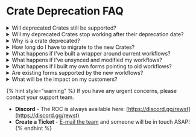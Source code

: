 # Crate Deprecation FAQ

<details>

<summary>Will deprecated Crates still be supported?</summary>

The ROC will continue to provide best effort support to help resolve issues with deprecated Crates. However, if a fault is identified within a deprecated Crate, we'll suggest you migrate to the new Crates for the best long-term solution.

</details>

<details>

<summary>Will my deprecated Crates stop working after their deprecation date?</summary>

Your existing workflows using deprecated Crates will continue functioning normally. Deprecation means these Crates won't receive future updates or enhancements.

</details>

<details>

<summary>Why is a crate deprecated?</summary>

Crates are deprecated when they've been replaced by newer versions offering improved functionality, ease of use, better resilience, and ongoing support.

</details>

<details>

<summary>How long do I have to migrate to the new Crates?</summary>

While there's no hard deadline for migration, we recommend migrating soon to ensure you benefit from the latest features, updates, and ongoing support.

</details>

<details>

<summary>What happens if I've built a wrapper around current workflows?</summary>

Your custom wrappers will continue to function normally. However, we recommend reviewing them against the new Crates to leverage enhanced capabilities.

</details>

<details>

<summary>What happens if I've unsynced and modified my workflows?</summary>

Your modified workflows will keep working, but you should consider migrating your customizations into the new Crate structure to maintain access to future enhancements and support.

</details>

<details>

<summary>What happens if I built my own forms pointing to old workflows?</summary>

Your custom forms will remain operational, but we recommend updating your forms to integrate with the new Crates to ensure compatibility and support.

</details>

<details>

<summary>Are existing forms supported by the new workflows?</summary>

Generally, yes—but we advise verifying compatibility and functionality after migration. Reach out to support for assistance if you encounter any issues.

</details>

<details>

<summary>What will be the impact on my customers?</summary>

End customers will experience no immediate impact. However, migrating to the newer Crates ensures ongoing reliability, support, and enhancements for their onboarding and offboarding processes.

</details>

{% hint style="warning" %}
If you have any urgent concerns, please contact your support team.

* **Discord** - The ROC is always available here: [https://discord.gg/rewst](https://discord.gg/rewst)
* **Create a Ticket** - [E-mail the team](mailto:roc@rewst.io) and someone will be in touch ASAP!
{% endhint %}
